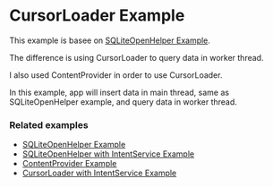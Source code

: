 # CursorLoader Example

This example is basee on [SQLiteOpenHelper Example](https://github.com/terracotta-ko/Android_Treasure_House/tree/master/SQLiteOpenHelperExample).

The difference is using CursorLoader to query data in worker thread.

I also used ContentProvider in order to use CursorLoader.

In this example, app will insert data in main thread, same as SQLiteOpenHelper example, and query data in worker thread.

### Related examples

* [SQLiteOpenHelper Example](https://github.com/terracotta-ko/Android_Treasure_House/tree/master/SQLiteOpenHelperExample)
* [SQLiteOpenHelper with IntentService Example](https://github.com/terracotta-ko/Android_Treasure_House/tree/master/SQLiteOpenHelper_with_IntentService_Example)
* [ContentProvider Example](https://github.com/terracotta-ko/Android_Treasure_House/tree/master/ContentProvider_Example)
* [CursorLoader with IntentService Example](https://github.com/terracotta-ko/Android_Treasure_House/tree/master/CursorLoader_with_IntentService_Example)
